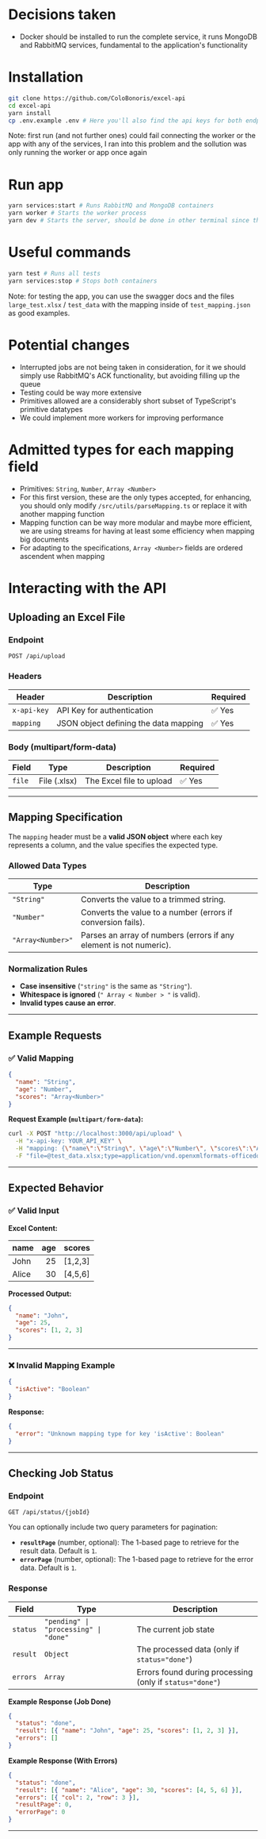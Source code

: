 # Decisions taken

- Docker should be installed to run the complete service, it runs MongoDB and RabbitMQ services, fundamental to the application's functionality

# Installation

```bash
git clone https://github.com/ColoBonoris/excel-api
cd excel-api
yarn install
cp .env.example .env # Here you'll also find the api keys for both endpoints
```
Note: first run (and not further ones) could fail connecting the worker or the app with any of the services, I ran into this problem and the sollution was only running the worker or app once again

# Run app

```bash
yarn services:start # Runs RabbitMQ and MongoDB containers
yarn worker # Starts the worker process
yarn dev # Starts the server, should be done in other terminal since the previous one will be busy with the worker
```

# Useful commands

```bash
yarn test # Runs all tests
yarn services:stop # Stops both containers
```
Note: for testing the app, you can use the swagger docs and the files `large_test.xlsx` / `test_data` with the mapping inside of `test_mapping.json` as good examples.

# Potential changes

- Interrupted jobs are not being taken in consideration, for it we should simply use RabbitMQ's ACK functionality, but avoiding filling up the queue
- Testing could be way more extensive
- Primitives allowed are a considerably short subset of TypeScript's primitive datatypes
- We could implement more workers for improving performance

# Admitted types for each mapping field

- Primitives: `String`, `Number`, `Array <Number>`
- For this first version, these are the only types accepted, for enhancing, you should only modify `/src/utils/parseMapping.ts` or replace it with another mapping function
- Mapping function can be way more modular and maybe more efficient, we are using streams for having at least some efficiency when mapping big documents
- For adapting to the specifications, `Array <Number>` fields are ordered ascendent when mapping

# Interacting with the API

## **Uploading an Excel File**

### **Endpoint**

`POST /api/upload`

### **Headers**

| Header      | Description                           | Required |
| ----------- | ------------------------------------- | -------- |
| `x-api-key` | API Key for authentication            | ✅ Yes   |
| `mapping`   | JSON object defining the data mapping | ✅ Yes   |

### **Body (multipart/form-data)**

| Field  | Type         | Description              | Required |
| ------ | ------------ | ------------------------ | -------- |
| `file` | File (.xlsx) | The Excel file to upload | ✅ Yes   |

---

## **Mapping Specification**

The `mapping` header must be a **valid JSON object** where each key represents a column, and the value specifies the expected type.

### **Allowed Data Types**

| Type              | Description                                                        |
| ----------------- | ------------------------------------------------------------------ |
| `"String"`        | Converts the value to a trimmed string.                            |
| `"Number"`        | Converts the value to a number (errors if conversion fails).       |
| `"Array<Number>"` | Parses an array of numbers (errors if any element is not numeric). |

### **Normalization Rules**

- **Case insensitive** (`"string"` is the same as `"String"`).
- **Whitespace is ignored** (`" Array < Number > "` is valid).
- **Invalid types cause an error**.

---

## **Example Requests**

### **✅ Valid Mapping**

```json
{
  "name": "String",
  "age": "Number",
  "scores": "Array<Number>"
}
```

**Request Example (`multipart/form-data`):**

```bash
curl -X POST "http://localhost:3000/api/upload" \
  -H "x-api-key: YOUR_API_KEY" \
  -H "mapping: {\"name\":\"String\", \"age\":\"Number\", \"scores\":\"Array<Number>\"}" \
  -F "file=@test_data.xlsx;type=application/vnd.openxmlformats-officedocument.spreadsheetml.sheet"
```

---

## **Expected Behavior**

### ✅ **Valid Input**

**Excel Content:**

| name  | age | scores  |
| ----- | --: | ------- |
| John  |  25 | [1,2,3] |
| Alice |  30 | [4,5,6] |

**Processed Output:**

```json
{
  "name": "John",
  "age": 25,
  "scores": [1, 2, 3]
}
```

---

### ❌ **Invalid Mapping Example**

```json
{
  "isActive": "Boolean"
}
```

**Response:**

```json
{
  "error": "Unknown mapping type for key 'isActive': Boolean"
}
```

---

## **Checking Job Status**

### **Endpoint**

`GET /api/status/{jobId}`

You can optionally include two query parameters for pagination:

- **`resultPage`** (number, optional): The 1-based page to retrieve for the result data. Default is `1`.
- **`errorPage`** (number, optional): The 1-based page to retrieve for the error data. Default is `1`.

### **Response**

| Field    | Type                                  | Description                                              |
| -------- | ------------------------------------- | -------------------------------------------------------- |
| `status` | `"pending" \| "processing" \| "done"` | The current job state                                    |
| `result` | `Object`                              | The processed data (only if `status="done"`)             |
| `errors` | `Array`                               | Errors found during processing (only if `status="done"`) |

**Example Response (Job Done)**

```json
{
  "status": "done",
  "result": [{ "name": "John", "age": 25, "scores": [1, 2, 3] }],
  "errors": []
}
```

**Example Response (With Errors)**

```json
{
  "status": "done",
  "result": [{ "name": "Alice", "age": 30, "scores": [4, 5, 6] }],
  "errors": [{ "col": 2, "row": 3 }],
  "resultPage": 0,
  "errorPage": 0
}
```

---
